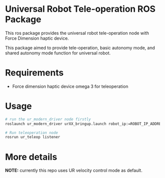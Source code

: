 # Universal Robot Tele-operation ROS Package

This ros package provides the universal robot tele-operation node with Force Dimension haptic device.

This package aimed to provide tele-operation, basic autonomy mode, and shared autonomy mode function for universal robot.


# Requirements
- Force dimension haptic device omega 3 for teleoperation


# Usage
```sh
# run the ur_modern_driver node firstly
roslaunch ur_modern_driver urXX_bringup.launch robot_ip:=ROBOT_IP_ADDRESS

# Run teleoperation node
rosrun ur_teleop listener
```

# More details
**NOTE:** currently this repo uses UR velocity control mode as default.
